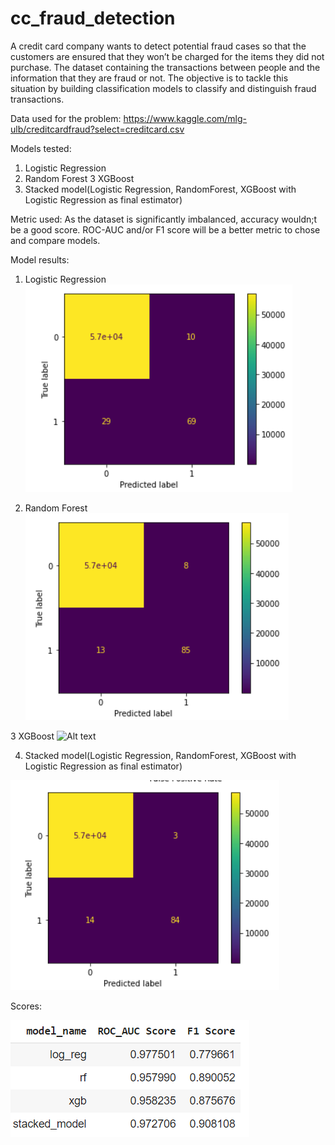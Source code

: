 # cc_fraud_detection

A credit card company wants to detect potential fraud cases so that the customers are ensured that they won’t be charged for the items they did not purchase. The dataset containing the transactions between people and the information that they are fraud or not. The objective is to tackle this situation by building classification models to classify and distinguish fraud transactions.

Data used for the problem:
https://www.kaggle.com/mlg-ulb/creditcardfraud?select=creditcard.csv

Models tested:
1. Logistic Regression
2. Random Forest
3 XGBoost
4. Stacked model(Logistic Regression, RandomForest, XGBoost with Logistic Regression as final estimator)

Metric used:
As the dataset is significantly imbalanced, accuracy wouldn;t be a good score. ROC-AUC and/or F1 score will be a better metric to chose and compare models.

Model results:
1. Logistic Regression
![Alt text](results/log_reg_model.png?raw=true "Score Logistic Regression")

2. Random Forest
![Alt text](results/rf_model.png?raw=true "Score RandomForest Classifier")

3 XGBoost
![Alt text](results/xbg_reg_model.png?raw=true "Score XGBoost Classifier")

4. Stacked model(Logistic Regression, RandomForest, XGBoost with Logistic Regression as final estimator)

![Alt text](results/stacked_model.png?raw=true "Score Stacked Classifier")

Scores: 

![Alt text](results/score.png?raw=true "Scores")


